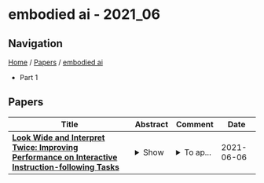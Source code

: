 # embodied ai - 2021_06

## Navigation

[Home](https://lixin97.github.io/arXivRadar) / [Papers](https://lixin97.github.io/arXivRadar/papers) / [embodied ai](https://lixin97.github.io/arXivRadar/papers/embodied_ai)

- Part 1

## Papers

| **Title** | **Abstract** | **Comment** | **Date** |
| --- | --- | --- | --- |
| **[Look Wide and Interpret Twice: Improving Performance on Interactive Instruction-following Tasks](http://arxiv.org/abs/2106.00596v2)** | <details><summary>Show</summary><p>There is a growing interest in the community in making an embodied AI agent perform a complicated task while interacting with an environment following natural language directives. Recent studies have tackled the problem using ALFRED, a well-designed dataset for the task, but achieved only very low accuracy. This paper proposes a new method, which outperforms the previous methods by a large margin. It is based on a combination of several new ideas. One is a two-stage interpretation of the provided instructions. The method first selects and interprets an instruction without using visual information, yielding a tentative action sequence prediction. It then integrates the prediction with the visual information etc., yielding the final prediction of an action and an object. As the object's class to interact is identified in the first stage, it can accurately select the correct object from the input image. Moreover, our method considers multiple egocentric views of the environment and extracts essential information by applying hierarchical attention conditioned on the current instruction. This contributes to the accurate prediction of actions for navigation. A preliminary version of the method won the ALFRED Challenge 2020. The current version achieves the unseen environment's success rate of 4.45% with a single view, which is further improved to 8.37% with multiple views.</p></details> | <details><summary>To ap...</summary><p>To appear in IJCAI2021. 8-page main paper and Appendix following. Appendix E for details of entry submission to EAI 2021. Github: https://github.com/davidnvq/lwit-alfred</p></details> | 2021-06-06 |